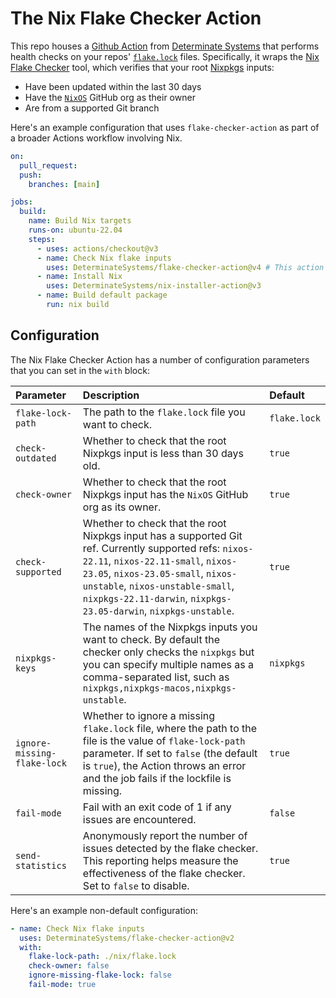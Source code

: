# The Nix Flake Checker Action

This repo houses a [Github Action][action] from [Determinate Systems][detsys] that performs health checks on your repos' [`flake.lock`][lock] files.
Specifically, it wraps the [Nix Flake Checker][flake-checker] tool, which verifies that your root [Nixpkgs] inputs:

* Have been updated within the last 30 days
* Have the [`NixOS`][nixos-org] GitHub org as their owner
* Are from a supported Git branch

Here's an example configuration that uses `flake-checker-action` as part of a broader Actions workflow involving Nix.

```yaml
on:
  pull_request:
  push:
    branches: [main]

jobs:
  build:
    name: Build Nix targets
    runs-on: ubuntu-22.04
    steps:
      - uses: actions/checkout@v3
      - name: Check Nix flake inputs
        uses: DeterminateSystems/flake-checker-action@v4 # This action
      - name: Install Nix
        uses: DeterminateSystems/nix-installer-action@v3
      - name: Build default package
        run: nix build
```

## Configuration

The Nix Flake Checker Action has a number of configuration parameters that you can set in the `with` block:

Parameter | Description | Default
:---------|:------------|:-------
`flake-lock-path` | The path to the `flake.lock` file you want to check. | `flake.lock`
`check-outdated` | Whether to check that the root Nixpkgs input is less than 30 days old. | `true`
`check-owner` | Whether to check that the root Nixpkgs input has the `NixOS` GitHub org as its owner. | `true`
`check-supported` | Whether to check that the root Nixpkgs input has a supported Git ref. Currently supported refs: `nixos-22.11`, `nixos-22.11-small`, `nixos-23.05`, `nixos-23.05-small`, `nixos-unstable`, `nixos-unstable-small`, `nixpkgs-22.11-darwin`, `nixpkgs-23.05-darwin`, `nixpkgs-unstable`. | `true`
`nixpkgs-keys` | The names of the Nixpkgs inputs you want to check. By default the checker only checks the `nixpkgs` but you can specify multiple names as a comma-separated list, such as `nixpkgs,nixpkgs-macos,nixpkgs-unstable`. | `nixpkgs`
`ignore-missing-flake-lock` | Whether to ignore a missing `flake.lock` file, where the path to the file is the value of `flake-lock-path` parameter. If set to `false` (the default is `true`), the Action throws an error and the job fails if the lockfile is missing. | `true`
`fail-mode` | Fail with an exit code of 1 if any issues are encountered. | `false`
`send-statistics` | Anonymously report the number of issues detected by the flake checker. This reporting helps measure the effectiveness of the flake checker. Set to `false` to disable. | `true`

Here's an example non-default configuration:

```yaml
- name: Check Nix flake inputs
  uses: DeterminateSystems/flake-checker-action@v2
  with:
    flake-lock-path: ./nix/flake.lock
    check-owner: false
    ignore-missing-flake-lock: false
    fail-mode: true
```

[action]: https://github.com/features/actions
[detsys]: https://determinate.systems
[flake-checker]: https://github.com/DeterminateSystems/flake-checker
[lock]: https://zero-to-nix.com/concepts/flakes#lockfile
[nixos-org]: https://github.com/NixOS
[nixpkgs]: https://github.com/NixOS/nixpkgs

